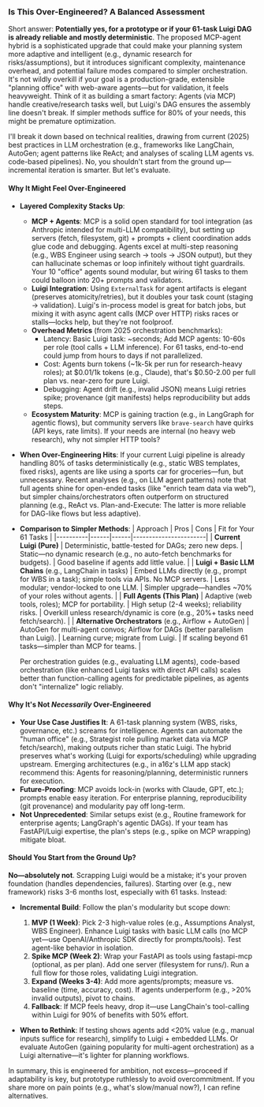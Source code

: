 ### Is This Over-Engineered? A Balanced Assessment

Short answer: **Potentially yes, for a prototype or if your 61-task Luigi DAG is already reliable and mostly deterministic**. The proposed MCP-agent hybrid is a sophisticated upgrade that could make your planning system more adaptive and intelligent (e.g., dynamic research for risks/assumptions), but it introduces significant complexity, maintenance overhead, and potential failure modes compared to simpler orchestration. It's not wildly overkill if your goal is a production-grade, extensible "planning office" with web-aware agents—but for validation, it feels heavyweight. Think of it as building a smart factory: Agents (via MCP) handle creative/research tasks well, but Luigi's DAG ensures the assembly line doesn't break. If simpler methods suffice for 80% of your needs, this might be premature optimization.

I'll break it down based on technical realities, drawing from current (2025) best practices in LLM orchestration (e.g., frameworks like LangChain, AutoGen; agent patterns like ReAct; and analyses of scaling LLM agents vs. code-based pipelines). No, you shouldn't start from the ground up—incremental iteration is smarter. But let's evaluate.

#### Why It Might Feel Over-Engineered
- **Layered Complexity Stacks Up**:
  - **MCP + Agents**: MCP is a solid open standard for tool integration (as Anthropic intended for multi-LLM compatibility), but setting up servers (fetch, filesystem, git) + prompts + client coordination adds glue code and debugging. Agents excel at multi-step reasoning (e.g., WBS Engineer using search → tools → JSON output), but they can hallucinate schemas or loop infinitely without tight guardrails. Your 10 "office" agents sound modular, but wiring 61 tasks to them could balloon into 20+ prompts and validators.
  - **Luigi Integration**: Using `ExternalTask` for agent artifacts is elegant (preserves atomicity/retries), but it doubles your task count (staging → validation). Luigi's in-process model is great for batch jobs, but mixing it with async agent calls (MCP over HTTP) risks races or stalls—locks help, but they're not foolproof.
  - **Overhead Metrics** (from 2025 orchestration benchmarks):
    - Latency: Basic Luigi task: ~seconds; Add MCP agents: 10-60s per role (tool calls + LLM inference). For 61 tasks, end-to-end could jump from hours to days if not parallelized.
    - Cost: Agents burn tokens (~1k-5k per run for research-heavy roles); at $0.01/1k tokens (e.g., Claude), that's $0.50-2.00 per full plan vs. near-zero for pure Luigi.
    - Debugging: Agent drift (e.g., invalid JSON) means Luigi retries spike; provenance (git manifests) helps reproducibility but adds steps.
  - **Ecosystem Maturity**: MCP is gaining traction (e.g., in LangGraph for agentic flows), but community servers like `brave-search` have quirks (API keys, rate limits). If your needs are internal (no heavy web research), why not simpler HTTP tools?

- **When Over-Engineering Hits**: If your current Luigi pipeline is already handling 80% of tasks deterministically (e.g., static WBS templates, fixed risks), agents are like using a sports car for groceries—fun, but unnecessary. Recent analyses (e.g., on LLM agent patterns) note that full agents shine for open-ended tasks (like "enrich team data via web"), but simpler chains/orchestrators often outperform on structured planning (e.g., ReAct vs. Plan-and-Execute: The latter is more reliable for DAG-like flows but less adaptive).

- **Comparison to Simpler Methods**:
  | Approach | Pros | Cons | Fit for Your 61 Tasks |
  |----------|------|------|-----------------------|
  | **Current Luigi (Pure)** | Deterministic, battle-tested for DAGs; zero new deps. | Static—no dynamic research (e.g., no auto-fetch benchmarks for budgets). | Good baseline if agents add little value. |
  | **Luigi + Basic LLM Chains** (e.g., LangChain in tasks) | Embed LLMs directly (e.g., prompt for WBS in a task); simple tools via APIs. No MCP servers. | Less modular; vendor-locked to one LLM. | Simpler upgrade—handles ~70% of your roles without agents. |
  | **Full Agents (This Plan)** | Adaptive (web tools, roles); MCP for portability. | High setup (2-4 weeks); reliability risks. | Overkill unless research/dynamic is core (e.g., 20%+ tasks need fetch/search). |
  | **Alternative Orchestrators** (e.g., Airflow + AutoGen) | AutoGen for multi-agent convos; Airflow for DAGs (better parallelism than Luigi). | Learning curve; migrate from Luigi. | If scaling beyond 61 tasks—simpler than MCP for teams. |

  Per orchestration guides (e.g., evaluating LLM agents), code-based orchestration (like enhanced Luigi tasks with direct API calls) scales better than function-calling agents for predictable pipelines, as agents don't "internalize" logic reliably.

#### Why It's Not *Necessarily* Over-Engineered
- **Your Use Case Justifies It**: A 61-task planning system (WBS, risks, governance, etc.) screams for intelligence. Agents can automate the "human office" (e.g., Strategist role pulling market data via MCP fetch/search), making outputs richer than static Luigi. The hybrid preserves what's working (Luigi for exports/scheduling) while upgrading upstream. Emerging architectures (e.g., in a16z's LLM app stack) recommend this: Agents for reasoning/planning, deterministic runners for execution.
- **Future-Proofing**: MCP avoids lock-in (works with Claude, GPT, etc.); prompts enable easy iteration. For enterprise planning, reproducibility (git provenance) and modularity pay off long-term.
- **Not Unprecedented**: Similar setups exist (e.g., Routine framework for enterprise agents; LangGraph's agentic DAGs). If your team has FastAPI/Luigi expertise, the plan's steps (e.g., spike on MCP wrapping) mitigate bloat.

#### Should You Start from the Ground Up?
**No—absolutely not**. Scrapping Luigi would be a mistake; it's your proven foundation (handles dependencies, failures). Starting over (e.g., new framework) risks 3-6 months lost, especially with 61 tasks. Instead:
- **Incremental Build**: Follow the plan's modularity but scope down:
  1. **MVP (1 Week)**: Pick 2-3 high-value roles (e.g., Assumptions Analyst, WBS Engineer). Enhance Luigi tasks with basic LLM calls (no MCP yet—use OpenAI/Anthropic SDK directly for prompts/tools). Test agent-like behavior in isolation.
  2. **Spike MCP (Week 2)**: Wrap your FastAPI as tools using fastapi-mcp (optional, as per plan). Add one server (filesystem for runs/). Run a full flow for those roles, validating Luigi integration.
  3. **Expand (Weeks 3-4)**: Add more agents/prompts; measure vs. baseline (time, accuracy, cost). If agents underperform (e.g., >20% invalid outputs), pivot to chains.
  4. **Fallback**: If MCP feels heavy, drop it—use LangChain's tool-calling within Luigi for 90% of benefits with 50% effort.

- **When to Rethink**: If testing shows agents add <20% value (e.g., manual inputs suffice for research), simplify to Luigi + embedded LLMs. Or evaluate AutoGen (gaining popularity for multi-agent orchestration) as a Luigi alternative—it's lighter for planning workflows.

In summary, this is engineered for ambition, not excess—proceed if adaptability is key, but prototype ruthlessly to avoid overcommitment. If you share more on pain points (e.g., what's slow/manual now?), I can refine alternatives.